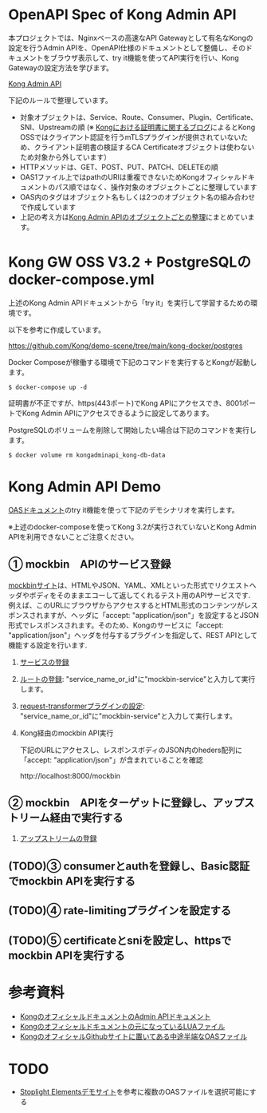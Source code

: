 # OpenAPI Spec of Kong Admin API

本プロジェクトでは、Nginxベースの高速なAPI Gatewayとして有名なKongの設定を行うAdmin APIを、OpenAPI仕様のドキュメントとして整備し、そのドキュメントをブラウザ表示して、try it機能を使ってAPI実行を行い、Kong Gatewayの設定方法を学びます。

[Kong Admin API](https://david3080.github.io/kongadminapi)

下記のルールで整理しています。
- 対象オブジェクトは、Service、Route、Consumer、Plugin、Certificate、SNI、Upstreamの順
(※ [Kongにおける証明書に関するブログ](https://konghq.com/blog/mutual-tls-api-gateway)によるとKong OSSではクライアント認証を行うmTLSプラグインが提供されていないため、クライアント証明書の検証するCA Certificateオブジェクトは使わないため対象から外しています）
- HTTPメソッドは、GET、POST、PUT、PATCH、DELETEの順
- OAS1ファイル上ではpathのURIは重複できないためKongオフィシャルドキュメントのパス順ではなく、操作対象のオブジェクトごとに整理しています
- OAS内のタグはオブジェクト名もしくは2つのオブジェクト名の組み合わせで作成しています
- 上記の考え方は[Kong Admin APIのオブジェクトごとの整理](./APIList.md)にまとめています。

# Kong GW OSS V3.2 + PostgreSQLのdocker-compose.yml

上述のKong Admin APIドキュメントから「try it」を実行して学習するための環境です。

以下を参考に作成しています。

https://github.com/Kong/demo-scene/tree/main/kong-docker/postgres

Docker Composeが稼働する環境で下記のコマンドを実行するとKongが起動します。

```
$ docker-compose up -d
```

証明書が不正ですが、https(443ポート)でKong APIにアクセスでき、8001ポートでKong Admin APIにアクセスできるように設定してあります。

PostgreSQLのボリュームを削除して開始したい場合は下記のコマンドを実行します。
```
$ docker volume rm kongadminapi_kong-db-data
```

# Kong Admin API Demo
[OASドキュメント](https://david3080.github.io/kongadminapi/mockbin.html)のtry it機能を使って下記のデモシナリオを実行します。

※上述のdocker-composeを使ってKong 3.2が実行されていないとKong Admin APIを利用できないことご注意ください。

## ① mockbin　APIのサービス登録

[mockbinサイト](https://mockbin.org/request)は、HTMLやJSON、YAML、XMLといった形式でリクエストヘッダやボディをそのままエコーして返してくれるテスト用のAPIサービスです. 例えば、このURLにブラウザからアクセスするとHTML形式のコンテンツがレスポンスされますが、ヘッダに「accept: "application/json"」を設定するとJSON形式でレスポンスされます。そのため、Kongのサービスに「accept: "application/json"」ヘッダを付与するプラグインを指定して、REST APIとして機能する設定を行います.

1. [サービスの登録](https://david3080.github.io/kongadminapi/mockbin.html#/operations/1-2_create-service)
2. [ルートの登録](https://david3080.github.io/kongadminapi/mockbin.html#/operations/2-8_create-route-associated-to-a-specific-service): "service_name_or_id"に"mockbin-service"と入力して実行します。
3. [request-transformerプラグインの設定](https://david3080.github.io/kongadminapi/mockbin.html#/operations/4-8_create-plugin-associated-to-a-specific-service): "service_name_or_id"に"mockbin-service"と入力して実行します。
4. Kong経由のmockbin API実行

    下記のURLにアクセスし、レスポンスボディのJSON内のheders配列に「accept: "application/json"」が含まれていることを確認

    http://localhost:8000/mockbin

## ② mockbin　APIをターゲットに登録し、アップストリーム経由で実行する

1. [アップストリームの登録](https://david3080.github.io/kongadminapi/mockbin.html#/operations/7-2_create-upstream)

## (TODO)③ consumerとauthを登録し、Basic認証でmockbin APIを実行する
## (TODO)④ rate-limitingプラグインを設定する
## (TODO)⑤ certificateとsniを設定し、httpsでmockbin APIを実行する

# 参考資料
- [KongのオフィシャルドキュメントのAdmin APIドキュメント](https://docs.konghq.com/gateway/3.0.x/admin-api)
- [Kongのオフィシャルドキュメントの元になっているLUAファイル](https://github.com/Kong/kong/blob/master/autodoc/admin-api/data/admin-api.lua)
- [KongのオフィシャルGithubサイトに置いてある中途半端なOASファイル](https://github.com/Kong/kong/blob/master/kong-admin-api.yml)

# TODO
- [Stoplight Elementsデモサイト](https://elements-demo.stoplight.io/#/)を参考に複数のOASファイルを選択可能にする
